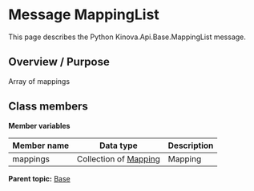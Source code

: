 # Message MappingList

This page describes the Python Kinova.Api.Base.MappingList message.

## Overview / Purpose

Array of mappings

## Class members

 **Member variables** 

|Member name|Data type|Description|
|-----------|---------|-----------|
|mappings|Collection of [Mapping](msg_Base_Mapping.md#)|Mapping|

**Parent topic:** [Base](../references/summary_Base.md)

